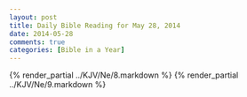 ```yaml
---
layout: post
title: Daily Bible Reading for May 28, 2014
date: 2014-05-28
comments: true
categories: [Bible in a Year]
---
```

{% render_partial ../KJV/Ne/8.markdown %}
{% render_partial ../KJV/Ne/9.markdown %}
